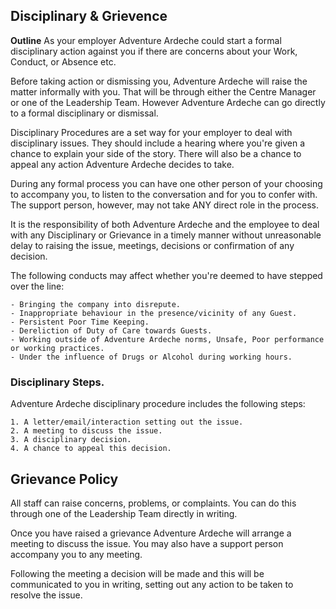## Disciplinary & Grievence

**Outline**
As your employer Adventure Ardeche could start a formal disciplinary action against you if there are concerns about your Work, Conduct, or Absence etc.

Before taking action or dismissing you, Adventure Ardeche will raise the matter informally with you.  That will be through either the Centre Manager or one of the Leadership Team. However Adventure Ardeche can go directly to a formal disciplinary or dismissal.

Disciplinary Procedures are a set way for your employer to deal with disciplinary issues. They should include a hearing where you're given a chance to explain your side of the story. There will also be a chance to appeal any action Adventure Ardeche decides to take.

During any formal process you can have one other person of your choosing to accompany you, to listen to the conversation and for you to confer with. The support person, however, may not take ANY direct role in the process.

It is the responsibility of both Adventure Ardeche and the employee to deal with any Disciplinary or Grievance in a timely manner without unreasonable delay to raising the issue, meetings, decisions or confirmation of any decision.

The following conducts may affect whether you're deemed to have stepped over the line:

    - Bringing the company into disrepute.
    - Inappropriate behaviour in the presence/vicinity of any Guest.
    - Persistent Poor Time Keeping.
    - Dereliction of Duty of Care towards Guests.
    - Working outside of Adventure Ardeche norms, Unsafe, Poor performance or working practices.
    - Under the influence of Drugs or Alcohol during working hours.

### Disciplinary Steps.
Adventure Ardeche disciplinary procedure includes the following steps:

    1. A letter/email/interaction setting out the issue.
    2. A meeting to discuss the issue.
    3. A disciplinary decision.
    4. A chance to appeal this decision.

## Grievance Policy
All staff can raise concerns, problems, or complaints.  You can do this through one of the Leadership Team directly in writing.

Once you have raised a grievance Adventure Ardeche will arrange a meeting to discuss the issue. You may also have a support person accompany you to any meeting.

Following the meeting a decision will be made and this will be communicated to you in writing, setting out any action to be taken to resolve the issue.